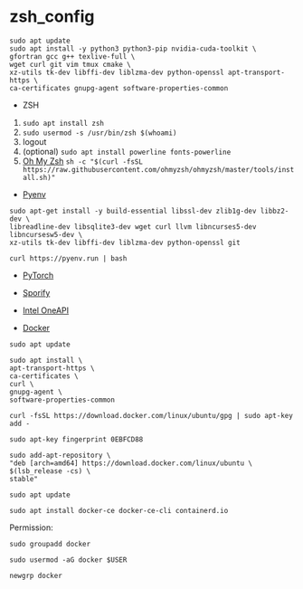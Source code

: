 # zsh_config

```
sudo apt update
sudo apt install -y python3 python3-pip nvidia-cuda-toolkit \
gfortran gcc g++ texlive-full \ 
wget curl git vim tmux cmake \
xz-utils tk-dev libffi-dev liblzma-dev python-openssl apt-transport-https \
ca-certificates gnupg-agent software-properties-common
```

* ZSH
1. `sudo apt install zsh`
2. `sudo usermod -s /usr/bin/zsh $(whoami)`
3. logout
4. (optional) `sudo apt install powerline fonts-powerline`
5. [Oh My Zsh](https://github.com/ohmyzsh/ohmyzsh) `sh -c "$(curl -fsSL https://raw.githubusercontent.com/ohmyzsh/ohmyzsh/master/tools/install.sh)"`


* [Pyenv](https://github.com/pyenv/pyenv-installer)
```
sudo apt-get install -y build-essential libssl-dev zlib1g-dev libbz2-dev \
libreadline-dev libsqlite3-dev wget curl llvm libncurses5-dev libncursesw5-dev \
xz-utils tk-dev libffi-dev liblzma-dev python-openssl git

curl https://pyenv.run | bash
```

* [PyTorch](https://pytorch.org/get-started/locally/)

* [Sporify](https://www.spotify.com/ru-ru/download/linux/)

* [Intel OneAPI](https://software.intel.com/content/www/us/en/develop/tools/oneapi/all-toolkits.html)

* [Docker](https://docs.docker.com/engine/install/ubuntu/)
```
sudo apt update

sudo apt install \
apt-transport-https \
ca-certificates \
curl \
gnupg-agent \
software-properties-common

curl -fsSL https://download.docker.com/linux/ubuntu/gpg | sudo apt-key add -

sudo apt-key fingerprint 0EBFCD88

sudo add-apt-repository \
"deb [arch=amd64] https://download.docker.com/linux/ubuntu \
$(lsb_release -cs) \
stable"

sudo apt update

sudo apt install docker-ce docker-ce-cli containerd.io
```

Permission:
```
sudo groupadd docker

sudo usermod -aG docker $USER

newgrp docker
```

